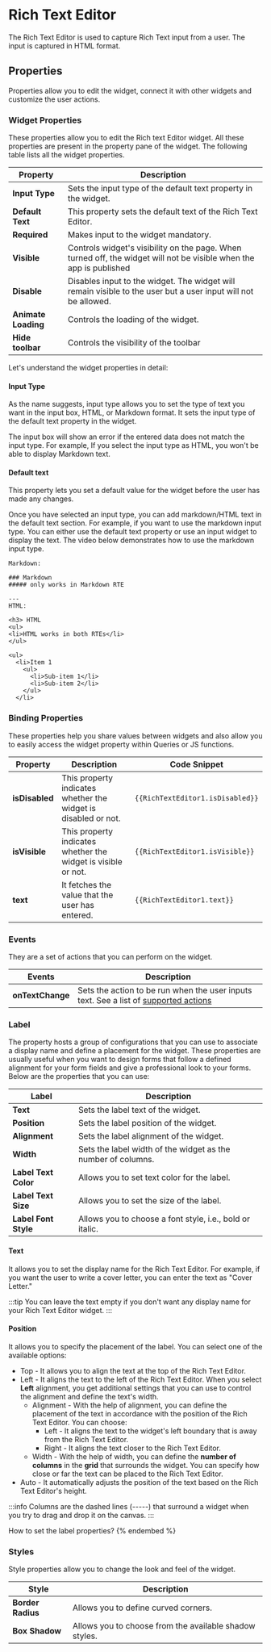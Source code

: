 # Rich Text Editor

The Rich Text Editor is used to capture Rich Text input from a user. The input is captured in HTML format.

<YoutubeEmbed videoId="_KrxFScQJys" title="How to use Rich Text Editor Widget" caption="How to use Rich Text Editor Widget"/>

## Properties

Properties allow you to edit the widget, connect it with other widgets and customize the user actions.

### Widget Properties

These properties allow you to edit the Rich text Editor widget. All these properties are present in the property pane of the widget. The following table lists all the widget properties.

| Property            | Description                                                                                                         |
| ------------------- | ------------------------------------------------------------------------------------------------------------------- |
| **Input Type**      | Sets the input type of the default text property in the widget.                                                     |
| **Default Text**    | This property sets the default text of the Rich Text Editor.                                                        |
| **Required**        | Makes input to the widget mandatory.                                                                                |
| **Visible**         | Controls widget's visibility on the page. When turned off, the widget will not be visible when the app is published |
| **Disable**         | Disables input to the widget. The widget will remain visible to the user but a user input will not be allowed.      |
| **Animate Loading** | Controls the loading of the widget.                                                                                 |
| **Hide toolbar**    | Controls the visibility of the toolbar                                                                              |

Let's understand the widget properties in detail:

#### Input Type

As the name suggests, input type allows you to set the type of text you want in the input box, HTML, or Markdown format. It sets the input type of the default text property in the widget.

The input box will show an error if the entered data does not match the input type. For example, If you select the input type as HTML, you won't be able to display Markdown text.

#### Default text

This property lets you set a default value for the widget before the user has made any changes.

Once you have selected an input type, you can add markdown/HTML text in the default text section. For example, if you want to use the markdown input type. You can either use the default text property or use an input widget to display the text. The video below demonstrates how to use the markdown input type.

<YoutubeEmbed videoId="Ld8bxUvY0p0" title="Default text" caption="Default text"/>

```
Markdown: 

### Markdown 
##### only works in Markdown RTE

---
HTML: 

<h3> HTML
<ul>
<li>HTML works in both RTEs</li>
</ul>

<ul>
  <li>Item 1
    <ul>
      <li>Sub-item 1</li>
      <li>Sub-item 2</li>
    </ul>
  </li>
```



### Binding Properties

These properties help you share values between widgets and also allow you to easily access the widget property within Queries or JS functions.

| Property       | Description                                                    | Code Snippet                     |
| -------------- | -------------------------------------------------------------- | -------------------------------- |
| **isDisabled** | This property indicates whether the widget is disabled or not. | `{{RichTextEditor1.isDisabled}}` |
| **isVisible**  | This property indicates whether the widget is visible or not.  | `{{RichTextEditor1.isVisible}}`  |
| **text**       | It fetches the value that the user has entered.                | `{{RichTextEditor1.text}}`       |

### Events

They are a set of actions that you can perform on the widget.

| Events           | Description                                                                                                                   |  
| ---------------- | ----------------------------------------------------------------------------------------------------------------------------- | 
| **onTextChange** | Sets the action to be run when the user inputs text. See a list of [supported actions](../appsmith-framework/widget-actions/) |  

### Label

The property hosts a group of configurations that you can use to associate a display name and define a placement for the widget. These properties are usually useful when you want to design forms that follow a defined alignment for your form fields and give a professional look to your forms. Below are the properties that you can use:

| Label                | Description                                                  |
| -------------------- | ------------------------------------------------------------ |
| **Text**             | Sets the label text of the widget.                           |
| **Position**         | Sets the label position of the widget.                       |
| **Alignment**        | Sets the label alignment of the widget.                      |
| **Width**            | Sets the label width of the widget as the number of columns. |
| **Label Text Color** | Allows you to set text color for the label.                  |
| **Label Text Size**  | Allows you to set the size of the label.                     |
| **Label Font Style** | Allows you to choose a font style, i.e., bold or italic.     |

#### **Text**

It allows you to set the display name for the Rich Text Editor. For example, if you want the user to write a cover letter, you can enter the text as "Cover Letter."

:::tip
You can leave the text empty if you don't want any display name for your Rich Text Editor widget.
:::

#### Position

It allows you to specify the placement of the label. You can select one of the available options:

* Top - It allows you to align the text at the top of the Rich Text Editor.
* Left - It aligns the text to the left of the Rich Text Editor. When you select **Left** alignment, you get additional settings that you can use to control the alignment and define the text's width.
  * Alignment - With the help of alignment, you can define the placement of the text in accordance with the position of the Rich Text Editor. You can choose:
    * Left - It aligns the text to the widget's left boundary that is away from the Rich Text Editor.
    * Right - It aligns the text closer to the Rich Text Editor.
  * Width - With the help of width, you can define the **number of columns** in the **grid** that surrounds the widget. You can specify how close or far the text can be placed to the Rich Text Editor.
* Auto - It automatically adjusts the position of the text based on the Rich Text Editor's height.

:::info
Columns are the dashed lines (-----) that surround a widget when you try to drag and drop it on the canvas.
:::

How to set the label properties?
{% endembed %}
<YoutubeEmbed videoId="WACXsnoBa5Y" title="How to set the label properties?" caption="How to set the label properties?"/>

### Styles

Style properties allow you to change the look and feel of the widget. 

| Style             | Description                                            |
| ----------------- | ------------------------------------------------------ |
| **Border Radius** | Allows you to define curved corners.                   |
| **Box Shadow**    | Allows you to choose from the available shadow styles. |

